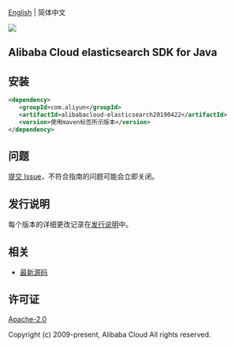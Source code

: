 [English](README.md) | 简体中文

![](https://aliyunsdk-pages.alicdn.com/icons/AlibabaCloud.svg)

## Alibaba Cloud elasticsearch SDK for Java

## 安装

```xml
<dependency>
   <groupId>com.aliyun</groupId>
   <artifactId>alibabacloud-elasticsearch20190422</artifactId>
   <version>使用maven标签所示版本</version>
</dependency>
```

## 问题

[提交 Issue](https://github.com/aliyun/alibabacloud-java-async-sdk/issues/new)，不符合指南的问题可能会立即关闭。

## 发行说明

每个版本的详细更改记录在[发行说明](./ChangeLog.txt)中。

## 相关

- [最新源码](https://github.com/aliyun/alibabacloud-async-java-sdk/)

## 许可证

[Apache-2.0](http://www.apache.org/licenses/LICENSE-2.0)

Copyright (c) 2009-present, Alibaba Cloud All rights reserved.

